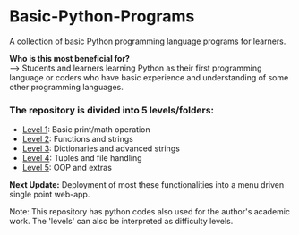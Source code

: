 # Basic-Python-Programs
A collection of basic Python programming language programs for learners.  

<b>Who is this most beneficial for?</b></br>
--> Students and learners learning Python as their first programming language or coders who have basic experience and understanding of some other programming languages.

<h3>The repository is divided into 5 levels/folders:</h3>
<ul>
  <li><a href="https://github.com/ProxyHydra/Basic-Python-Programs/tree/main/Level%201">Level 1</a>: Basic print/math operation</li>
  <li><a href="https://github.com/ProxyHydra/Basic-Python-Programs/tree/main/Level%202">Level 2</a>: Functions and strings</li>
  <li><a href="https://github.com/ProxyHydra/Basic-Python-Programs/tree/main/Level%203">Level 3</a>: Dictionaries and advanced strings</li>
  <li><a href="https://github.com/ProxyHydra/Basic-Python-Programs/tree/main/Level%204">Level 4</a>: Tuples and file handling</li>
  <li><a href="https://github.com/ProxyHydra/Basic-Python-Programs/tree/main/Level%205">Level 5</a>: OOP and extras</li>
</ul>

**Next Update:** Deployment of most these functionalities into a menu driven single point web-app.

Note: This repository has python codes also used for the author's academic work. The 'levels' can also be interpreted as difficulty levels.
